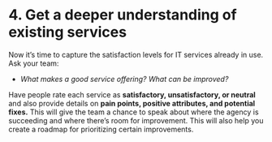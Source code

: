 # 4. Get a deeper understanding of existing services 

Now it’s time to capture the satisfaction levels for IT services already in use. Ask your team: 

- _What makes a good service offering? What can be improved?_

Have people rate each service as **satisfactory, unsatisfactory, or neutral** and also provide details on **pain points, positive attributes, and potential fixes.** This will give the team a chance to speak about where the agency is succeeding and where there’s room for improvement. This will also help you create a roadmap for prioritizing certain improvements.
